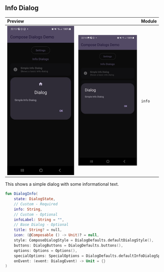 ## Info Dialog

| Preview | | Module |
| :- | :- | :- |
| ![Preview](../screenshots/dark/demo_info1.jpg "Preview") | ![Preview](../screenshots/dark/demo_info2.jpg "Preview") | `info` |

This shows a simple dialog with some informational text.

```kotlin
fun DialogInfo(
    state: DialogState,
    // Custom - Required
    info: String,
    // Custom - Optional
    infoLabel: String = "",
    // Base Dialog - Optional
    title: String? = null,
    icon: (@Composable () -> Unit)? = null,
    style: ComposeDialogStyle = DialogDefaults.defaultDialogStyle(),
    buttons: DialogButtons = DialogDefaults.buttons(),
    options: Options = Options(),
    specialOptions: SpecialOptions = DialogDefaults.defaultInfoDialogSpecialOptions(),
    onEvent: (event: DialogEvent) -> Unit = {}
)
```